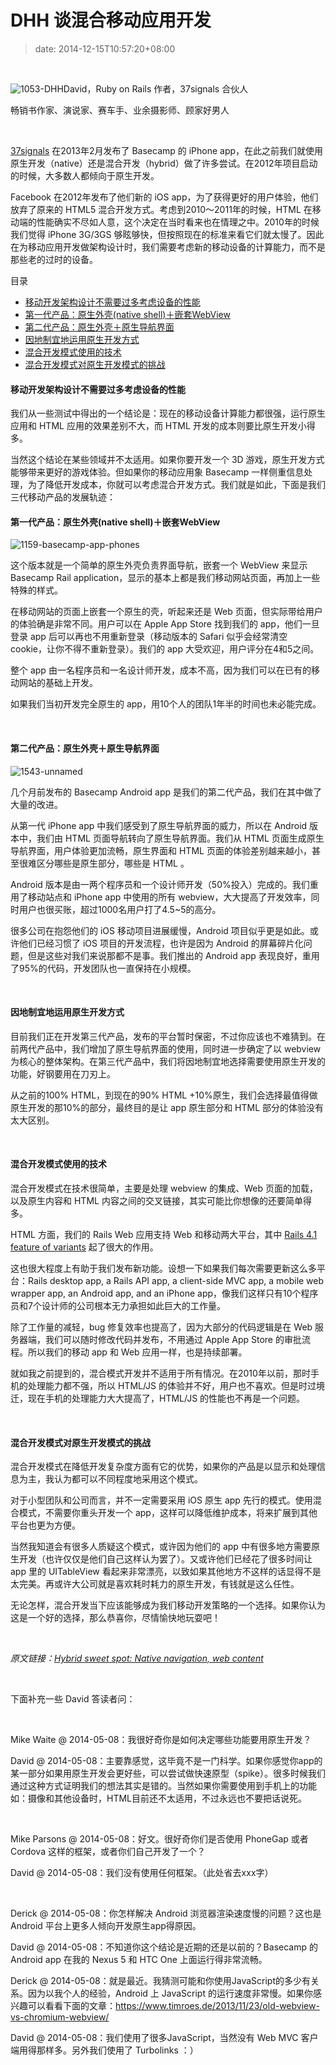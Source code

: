 # DHH 谈混合移动应用开发
>date: 2014-12-15T10:57:20+08:00


 


![1053-DHH](/assets/images/coolshell.cn/wp-content/uploads/2014/12/1053-DHH-150x150.jpg)David，Ruby on Rails 作者，37signals 合伙人


畅销书作家、演说家、赛车手、业余摄影师、顾家好男人


 


[37signals](http://37signals.com/) 在2013年2月发布了 Basecamp 的 iPhone app，在此之前我们就使用原生开发（native）还是混合开发（hybrid）做了许多尝试。在2012年项目启动的时候，大多数人都倾向于原生开发。


Facebook 在2012年发布了他们新的 iOS app，为了获得更好的用户体验，他们放弃了原来的 HTML5 混合开发方式。考虑到2010～2011年的时候，HTML 在移动端的性能确实不尽如人意，这个决定在当时看来也在情理之中。2010年的时候我们觉得 iPhone 3G/3GS 够眩够快，但按照现在的标准来看它们就太慢了。因此在为移动应用开发做架构设计时，我们需要考虑新的移动设备的计算能力，而不是那些老的过时的设备。




目录



* [移动开发架构设计不需要过多考虑设备的性能](#%E7%A7%BB%E5%8A%A8%E5%BC%80%E5%8F%91%E6%9E%B6%E6%9E%84%E8%AE%BE%E8%AE%A1%E4%B8%8D%E9%9C%80%E8%A6%81%E8%BF%87%E5%A4%9A%E8%80%83%E8%99%91%E8%AE%BE%E5%A4%87%E7%9A%84%E6%80%A7%E8%83%BD "移动开发架构设计不需要过多考虑设备的性能")
* [第一代产品：原生外壳(native shell)＋嵌套WebView](#%E7%AC%AC%E4%B8%80%E4%BB%A3%E4%BA%A7%E5%93%81%EF%BC%9A%E5%8E%9F%E7%94%9F%E5%A4%96%E5%A3%B3native_shell%EF%BC%8B%E5%B5%8C%E5%A5%97WebView "第一代产品：原生外壳(native shell)＋嵌套WebView")
* [第二代产品：原生外壳＋原生导航界面](#%E7%AC%AC%E4%BA%8C%E4%BB%A3%E4%BA%A7%E5%93%81%EF%BC%9A%E5%8E%9F%E7%94%9F%E5%A4%96%E5%A3%B3%EF%BC%8B%E5%8E%9F%E7%94%9F%E5%AF%BC%E8%88%AA%E7%95%8C%E9%9D%A2 "第二代产品：原生外壳＋原生导航界面")
* [因地制宜地运用原生开发方式](#%E5%9B%A0%E5%9C%B0%E5%88%B6%E5%AE%9C%E5%9C%B0%E8%BF%90%E7%94%A8%E5%8E%9F%E7%94%9F%E5%BC%80%E5%8F%91%E6%96%B9%E5%BC%8F "因地制宜地运用原生开发方式")
* [混合开发模式使用的技术](#%E6%B7%B7%E5%90%88%E5%BC%80%E5%8F%91%E6%A8%A1%E5%BC%8F%E4%BD%BF%E7%94%A8%E7%9A%84%E6%8A%80%E6%9C%AF "混合开发模式使用的技术")
* [混合开发模式对原生开发模式的挑战](#%E6%B7%B7%E5%90%88%E5%BC%80%E5%8F%91%E6%A8%A1%E5%BC%8F%E5%AF%B9%E5%8E%9F%E7%94%9F%E5%BC%80%E5%8F%91%E6%A8%A1%E5%BC%8F%E7%9A%84%E6%8C%91%E6%88%98 "混合开发模式对原生开发模式的挑战")

#### 移动开发架构设计不需要过多考虑设备的性能


我们从一些测试中得出的一个结论是：现在的移动设备计算能力都很强，运行原生应用和 HTML 应用的效果差别不大，而 HTML 开发的成本则要比原生开发小得多。


当然这个结论在某些领域并不太适用。如果你要开发一个 3D 游戏，原生开发方式能够带来更好的游戏体验。但如果你的移动应用象 Basecamp 一样侧重信息处理，为了降低开发成本，你就可以考虑混合开发方式。我们就是如此，下面是我们三代移动产品的发展轨迹：



#### 第一代产品：原生外壳(native shell)＋嵌套WebView


![1159-basecamp-app-phones](/assets/images/coolshell.cn/wp-content/uploads/2014/12/1159-basecamp-app-phones-300x242.jpg)


这个版本就是一个简单的原生外壳负责界面导航，嵌套一个 WebView 来显示 Basecamp Rail application，显示的基本上都是我们移动网站页面，再加上一些特殊的样式。


在移动网站的页面上嵌套一个原生的壳，听起来还是 Web 页面，但实际带给用户的体验确是非常不同。用户可以在 Apple App Store 找到我们的 app，他们一旦登录 app 后可以再也不用重新登录（移动版本的 Safari 似乎会经常清空 cookie，让你不得不重新登录）。我们的 app 大受欢迎，用户评分在4和5之间。


整个 app 由一名程序员和一名设计师开发，成本不高，因为我们可以在已有的移动网站的基础上开发。


如果我们当初开发完全原生的 app，用10个人的团队1年半的时间也未必能完成。


 


#### 第二代产品：原生外壳＋原生导航界面


![1543-unnamed](/assets/images/coolshell.cn/wp-content/uploads/2014/12/1543-unnamed-187x300.png)


几个月前发布的 Basecamp Android app 是我们的第二代产品，我们在其中做了大量的改进。


从第一代 iPhone app 中我们感受到了原生导航界面的威力，所以在 Android 版本中，我们由 HTML 页面导航转向了原生导航界面。我们从 HTML 页面生成原生导航界面，用户体验更加流畅，原生界面和 HTML 页面的体验差别越来越小，甚至很难区分哪些是原生部分，哪些是 HTML 。


Android 版本是由一两个程序员和一个设计师开发（50%投入）完成的。我们重用了移动站点和 iPhone app 中使用的所有 webview，大大提高了开发效率，同时用户也很买账，超过1000名用户打了4.5~5的高分。


很多公司在抱怨他们的 iOS 移动项目进展缓慢，Android 项目似乎更是如此。或许他们已经习惯了 iOS 项目的开发流程，也许是因为 Android 的屏幕碎片化问题，但是这些对我们来说那都不是事。我们推出的 Android app 表现良好，重用了95%的代码，开发团队也一直保持在小规模。


 


#### 因地制宜地运用原生开发方式


目前我们正在开发第三代产品，发布的平台暂时保密，不过你应该也不难猜到。在前两代产品中，我们增加了原生导航界面的使用，同时进一步确定了以 webview 为核心的整体架构。在第三代产品中，我们将因地制宜地选择需要使用原生开发的功能，好钢要用在刀刃上。


从之前的100% HTML，到现在的90% HTML +10%原生，我们会选择最值得做原生开发的那10%的部分，最终目的是让 app 原生部分和 HTML 部分的体验没有太大区别。


 


#### 混合开发模式使用的技术


混合开发模式在技术很简单，主要是处理 webview 的集成、Web 页面的加载，以及原生内容和 HTML 内容之间的交叉链接，其实可能比你想像的还要简单得多。


HTML 方面，我们的 Rails Web 应用支持 Web 和移动两大平台，其中 [Rails 4.1 feature of variants](http://edgeguides.rubyonrails.org/4_1_release_notes.html#action-pack-variants) 起了很大的作用。


这也很大程度上有助于我们发布新功能。设想一下如果我们每次需要更新这么多平台：Rails desktop app, a Rails API app, a client-side MVC app, a mobile web wrapper app, an Android app, and an iPhone app，像我们这样只有10个程序员和7个设计师的公司根本无力承担如此巨大的工作量。


除了工作量的减轻，bug 修复效率也提高了，因为大部分的代码逻辑是在 Web 服务器端，我们可以随时修改代码并发布，不用通过 Apple App Store 的审批流程。所以我们的移动 app 和 Web 应用一样，也是持续部署。


就如我之前提到的，混合模式开发并不适用于所有情况。在2010年以前，那时手机的处理能力都不强，所以 HTML/JS 的体验并不好，用户也不喜欢。但是时过境迁，现在手机的处理能力大大提高了，HTML/JS 的性能也不再是一个问题。


 


#### 混合开发模式对原生开发模式的挑战


混合开发模式在降低开发复杂度方面有它的优势，如果你的产品是以显示和处理信息为主，我认为都可以不同程度地采用这个模式。


对于小型团队和公司而言，并不一定需要采用 iOS 原生 app 先行的模式。使用混合模式，不需要你重头开发一个 app，这样可以降低维护成本，将来扩展到其他平台也更为方便。


当然我知道会有很多人质疑这个模式，或许因为他们的 app 中有很多地方需要原生开发（也许仅仅是他们自己这样认为罢了）。又或许他们已经花了很多时间让 app 里的 UITableView 看起来非常漂亮，以致如果其他地方不这样的话显得不是太完美。再或许大公司就是喜欢耗时耗力的原生开发，有钱就是这么任性。


无论怎样，混合开发当下应该能够成为我们移动开发策略的一个选择。如果你认为这是一个好的选择，那么恭喜你，尽情愉快地玩耍吧！


 


*原文链接：[Hybrid sweet spot: Native navigation, web content](https://signalvnoise.com/posts/3743?utm_campaign=iOS_Dev_Weekly_Issue_175&utm_medium=email&utm_source=iOS%2BDev%2BWeekly)*


 


下面补充一些 David 答读者问：


 


Mike Waite @ 2014-05-08：我很好奇你是如何决定哪些功能要用原生开发？  

David @ 2014-05-08：主要靠感觉，这毕竟不是一门科学。如果你感觉你app的某一部分如果用原生开发会更好些，可以尝试做快速原型（spike）。很多时候我们通过这种方式证明我们的想法其实是错的。当然如果你需要使用到手机上的功能如：摄像和其他设备时，HTML目前还不太适用，不过永远也不要把话说死。


 


Mike Parsons @ 2014-05-08：好文。很好奇你们是否使用 PhoneGap 或者 Cordova 这样的框架，或者你们自己开发了一个？  

David @ 2014-05-08：我们没有使用任何框架。（此处省去xxx字）


 


Derick @ 2014-05-08：你怎样解决 Android 浏览器渲染速度慢的问题？这也是 Android 平台上更多人倾向开发原生app得原因。  

David @ 2014-05-08：不知道你这个结论是近期的还是以前的？Basecamp 的 Android app 在我的 Nexus 5 和 HTC One 上面运行得非常流畅。  

Derick @ 2014-05-08：就是最近。我猜测可能和你使用JavaScript的多少有关系。因为以我个人的经验，Android 上 JavaScript 的运行速度非常慢。如果你感兴趣可以看看下面的文章：<https://www.timroes.de/2013/11/23/old-webview-vs-chromium-webview/>  

David @ 2014-05-08：我们使用了很多JavaScript，当然没有 Web MVC 客户端用得那样多。另外我们使用了 Turbolinks ：）


 


